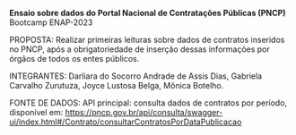 **Ensaio sobre dados do Portal Nacional de Contratações Públicas (PNCP)**
Bootcamp ENAP-2023

PROPOSTA:
Realizar primeiras leituras sobre dados de contratos inseridos no PNCP, após a obrigatoriedade de inserção dessas informações por órgãos de todos os entes públicos.

INTEGRANTES:
Darliara do Socorro Andrade de Assis Dias, 
Gabriela Carvalho Zurutuza, 
Joyce Lustosa Belga, 
Mônica Botelho.

FONTE DE DADOS:
API principal: consulta dados de contratos por período, disponível em: https://pncp.gov.br/api/consulta/swagger-ui/index.html#/Contrato/consultarContratosPorDataPublicacao
